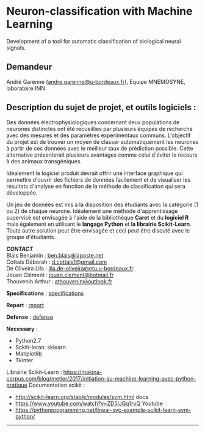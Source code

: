 Neuron-classification with Machine Learning 
===========================================
Development of a tool for automatic classification of biological neural signals.

## Demandeur

André Garenne (andre.garenne@u-bordeaux.fr),
Equipe MNEMOSYNE, laboratoire IMN


## Description du sujet de projet, et outils logiciels :

Des données électrophysiologiques concernant deux populations de neurones distinctes ont
été recueillies par plusieurs équipes de recherche avec des mesures et des paramètres
expérimentaux communs. L'objectif du projet est de trouver un moyen de classer
automatiquement les neurones à partir de ces données avec le meilleur taux de prédiction
possible. Cette alternative présenterait plusieurs avantages comme celui d'éviter le recours à
des animaux transgéniques.

Idéalement le logiciel produit devrait offrir une interface graphique qui permettre d'ouvrir des
fichiers de données facilement et de visualiser les résultats d'analyse en fonction de la méthode
de classification qui sera développée.

Un jeu de données est mis à la disposition des étudiants avec la catégorie (1 ou 2) de chaque
neurone. Idéalement une méthode d'apprentissage supervisé est envisagée à l'aide de la
bibliothèque **Caret** et du **logiciel R** mais également en utilisant le **langage Python** et **la librairie
Scikit-Learn**. Toute autre solution peut être envisagée et ceci peut être discuté avec le groupe
d'étudiants.



***CONTACT***  
Blais Benjamin : ben.blais@laposte.net  
Cottais Déborah : d.cottais1@gmail.com  
De Oliveira Lila : lila.de-oliveira@etu.u-bordeaux.fr  
Jouan Clément : jouan.clement@hotmail.fr  
Thouvenin Arthur : athouvenin@outlook.fr  


**Specifications** : [specifications](https://www.overleaf.com/13775721dzzjsknmydhv "Link to the document")

**Report** : [report](https://www.overleaf.com/13781350mcsgyrmmnxxg "Link to the document")

**Defense** : [defense](https://www.overleaf.com/14303504qzthnffthftb#/55103801/ "Link to the document")

**Necessary** :
- Python2.7
- Sckiti-leran: sklearn
- Matlplotlib
- Tkinter










Librairie Scikit-Learn : https://makina-corpus.com/blog/metier/2017/initiation-au-machine-learning-avec-python-pratique
Documentation scikit :
- http://scikit-learn.org/stable/modules/svm.html docs
- https://www.youtube.com/watch?v=ZD5lJGq1rvQ Youtube
- https://pythonprogramming.net/linear-svc-example-scikit-learn-svm-python/

---
